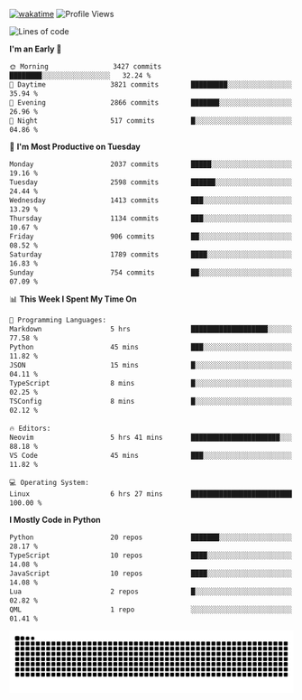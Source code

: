 [![wakatime](https://wakatime.com/badge/user/b920b284-3cde-4cd4-b72e-f7f22d050b16.svg)](https://wakatime.com/@b920b284-3cde-4cd4-b72e-f7f22d050b16)
![Profile Views](http://img.shields.io/badge/Profile%20Views-4586-blue)
<!--START_SECTION:waka-->
![Lines of code](https://img.shields.io/badge/From%20Hello%20World%20I%27ve%20Written-10.0%20million%20lines%20of%20code-blue)

**I'm an Early 🐤** 

```text
🌞 Morning                3427 commits        ████████░░░░░░░░░░░░░░░░░   32.24 % 
🌆 Daytime                3821 commits        █████████░░░░░░░░░░░░░░░░   35.94 % 
🌃 Evening                2866 commits        ███████░░░░░░░░░░░░░░░░░░   26.96 % 
🌙 Night                  517 commits         █░░░░░░░░░░░░░░░░░░░░░░░░   04.86 % 
```
📅 **I'm Most Productive on Tuesday** 

```text
Monday                   2037 commits        █████░░░░░░░░░░░░░░░░░░░░   19.16 % 
Tuesday                  2598 commits        ██████░░░░░░░░░░░░░░░░░░░   24.44 % 
Wednesday                1413 commits        ███░░░░░░░░░░░░░░░░░░░░░░   13.29 % 
Thursday                 1134 commits        ███░░░░░░░░░░░░░░░░░░░░░░   10.67 % 
Friday                   906 commits         ██░░░░░░░░░░░░░░░░░░░░░░░   08.52 % 
Saturday                 1789 commits        ████░░░░░░░░░░░░░░░░░░░░░   16.83 % 
Sunday                   754 commits         ██░░░░░░░░░░░░░░░░░░░░░░░   07.09 % 
```


📊 **This Week I Spent My Time On** 

```text
💬 Programming Languages: 
Markdown                 5 hrs               ███████████████████░░░░░░   77.58 % 
Python                   45 mins             ███░░░░░░░░░░░░░░░░░░░░░░   11.82 % 
JSON                     15 mins             █░░░░░░░░░░░░░░░░░░░░░░░░   04.11 % 
TypeScript               8 mins              █░░░░░░░░░░░░░░░░░░░░░░░░   02.25 % 
TSConfig                 8 mins              █░░░░░░░░░░░░░░░░░░░░░░░░   02.12 % 

🔥 Editors: 
Neovim                   5 hrs 41 mins       ██████████████████████░░░   88.18 % 
VS Code                  45 mins             ███░░░░░░░░░░░░░░░░░░░░░░   11.82 % 

💻 Operating System: 
Linux                    6 hrs 27 mins       █████████████████████████   100.00 % 
```

**I Mostly Code in Python** 

```text
Python                   20 repos            ███████░░░░░░░░░░░░░░░░░░   28.17 % 
TypeScript               10 repos            ████░░░░░░░░░░░░░░░░░░░░░   14.08 % 
JavaScript               10 repos            ████░░░░░░░░░░░░░░░░░░░░░   14.08 % 
Lua                      2 repos             █░░░░░░░░░░░░░░░░░░░░░░░░   02.82 % 
QML                      1 repo              ░░░░░░░░░░░░░░░░░░░░░░░░░   01.41 % 
```




<!--END_SECTION:waka-->
![Snake animation](https://raw.githubusercontent.com/timmypidashev/timmypidashev/main/commits.svg)
